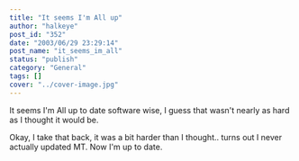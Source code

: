```yaml
---
title: "It seems I'm All up"
author: "halkeye"
post_id: "352"
date: "2003/06/29 23:29:14"
post_name: "it_seems_im_all"
status: "publish"
category: "General"
tags: []
cover: "../cover-image.jpg"
---
```


It seems I'm All up to date software wise, I guess that wasn't nearly as hard as I thought it would be.


Okay, I take that back, it was a bit harder than I thought.. turns out I never actually updated MT. Now I'm up to date.